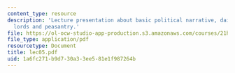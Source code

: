 ```yaml
---
content_type: resource
description: 'Lecture presentation about basic political narrative, daimy?: regional
  lords and peasantry.'
file: https://ol-ocw-studio-app-production.s3.amazonaws.com/courses/21h-522-japan-in-the-age-of-the-samurai-history-and-film-fall-2006/1a6fc271b9d730a33ee581e1f987264b_lec05.pdf
file_type: application/pdf
resourcetype: Document
title: lec05.pdf
uid: 1a6fc271-b9d7-30a3-3ee5-81e1f987264b
---
```

